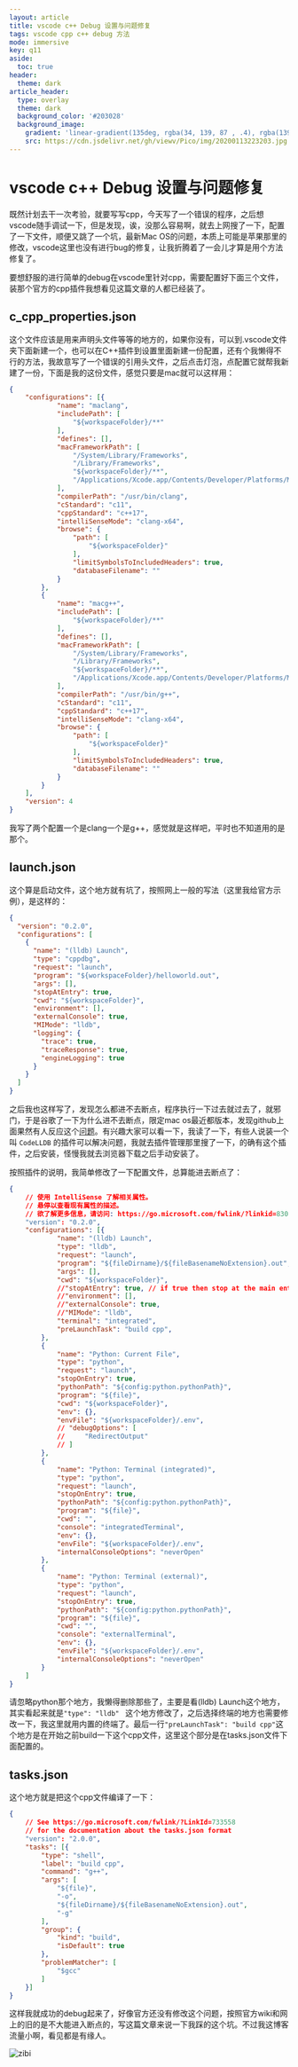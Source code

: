 ```yaml
---
layout: article
title: vscode c++ Debug 设置与问题修复
tags: vscode cpp c++ debug 方法
mode: immersive
key: q11
aside:
  toc: true
header:
  theme: dark
article_header:
  type: overlay
  theme: dark
  background_color: '#203028'
  background_image:
    gradient: 'linear-gradient(135deg, rgba(34, 139, 87 , .4), rgba(139, 34, 139, .4))'
    src: https://cdn.jsdelivr.net/gh/viewv/Pico/img/20200113223203.jpg
---
```


# vscode c++ Debug 设置与问题修复

既然计划去干一次考验，就要写写cpp，今天写了一个错误的程序，之后想vscode随手调试一下，但是发现，诶，没那么容易啊，就去上网搜了一下，配置了一下文件，顺便又跳了一个坑，最新Mac OS的问题，本质上可能是苹果那里的修改，vscode这里也没有进行bug的修复，让我折腾着了一会儿才算是用个方法修复了。

要想舒服的进行简单的debug在vscode里针对cpp，需要配置好下面三个文件，装那个官方的cpp插件我想看见这篇文章的人都已经装了。

## c_cpp_properties.json

这个文件应该是用来声明头文件等等的地方的，如果你没有，可以到.vscode文件夹下面新建一个，也可以在C++插件到设置里面新建一份配置，还有个我懒得不行的方法，我故意写了一个错误的引用头文件，之后点击灯泡，点配置它就帮我新建了一份，下面是我的这份文件，感觉只要是mac就可以这样用：

```json
{
    "configurations": [{
            "name": "maclang",
            "includePath": [
                "${workspaceFolder}/**"
            ],
            "defines": [],
            "macFrameworkPath": [
                "/System/Library/Frameworks",
                "/Library/Frameworks",
                "${workspaceFolder}/**",
                "/Applications/Xcode.app/Contents/Developer/Platforms/MacOSX.platform/Developer/SDKs/MacOSX.sdk/System/Library/Frameworks"
            ],
            "compilerPath": "/usr/bin/clang",
            "cStandard": "c11",
            "cppStandard": "c++17",
            "intelliSenseMode": "clang-x64",
            "browse": {
                "path": [
                    "${workspaceFolder}"
                ],
                "limitSymbolsToIncludedHeaders": true,
                "databaseFilename": ""
            }
        },
        {
            "name": "macg++",
            "includePath": [
                "${workspaceFolder}/**"
            ],
            "defines": [],
            "macFrameworkPath": [
                "/System/Library/Frameworks",
                "/Library/Frameworks",
                "${workspaceFolder}/**",
                "/Applications/Xcode.app/Contents/Developer/Platforms/MacOSX.platform/Developer/SDKs/MacOSX.sdk/System/Library/Frameworks"
            ],
            "compilerPath": "/usr/bin/g++",
            "cStandard": "c11",
            "cppStandard": "c++17",
            "intelliSenseMode": "clang-x64",
            "browse": {
                "path": [
                    "${workspaceFolder}"
                ],
                "limitSymbolsToIncludedHeaders": true,
                "databaseFilename": ""
            }
        }
    ],
    "version": 4
}
```

我写了两个配置一个是clang一个是g++，感觉就是这样吧，平时也不知道用的是那个。

## launch.json

这个算是启动文件，这个地方就有坑了，按照网上一般的写法（这里我给官方示例），是这样的：

```json
{
  "version": "0.2.0",
  "configurations": [
    {
      "name": "(lldb) Launch",
      "type": "cppdbg",
      "request": "launch",
      "program": "${workspaceFolder}/helloworld.out",
      "args": [],
      "stopAtEntry": true,
      "cwd": "${workspaceFolder}",
      "environment": [],
      "externalConsole": true,
      "MIMode": "lldb",
      "logging": {
        "trace": true,
        "traceResponse": true,
        "engineLogging": true
      }
    }
  ]
}
```

之后我也这样写了，发现怎么都进不去断点，程序执行一下过去就过去了，就邪门，于是谷歌了一下为什么进不去断点，限定mac os最近都版本，发现github上面果然有人反应这个[问题](https://github.com/microsoft/vscode-cpptools/issues/3829)。有兴趣大家可以看一下，我读了一下，有些人说装一个叫 `CodeLLDB` 的插件可以解决问题，我就去插件管理那里搜了一下，的确有这个插件，之后安装，怪慢我就去浏览器下载之后手动安装了。

按照插件的说明，我简单修改了一下配置文件，总算能进去断点了：

```json
{
    // 使用 IntelliSense 了解相关属性。 
    // 悬停以查看现有属性的描述。
    // 欲了解更多信息，请访问: https://go.microsoft.com/fwlink/?linkid=830387
    "version": "0.2.0",
    "configurations": [{
            "name": "(lldb) Launch",
            "type": "lldb",
            "request": "launch",
            "program": "${fileDirname}/${fileBasenameNoExtension}.out",
            "args": [],
            "cwd": "${workspaceFolder}",
            //"stopAtEntry": true, // if true then stop at the main entry (function)
            //"environment": [],
            //"externalConsole": true,
            //"MIMode": "lldb",
            "terminal": "integrated",
            "preLaunchTask": "build cpp",
        },
        {
            "name": "Python: Current File",
            "type": "python",
            "request": "launch",
            "stopOnEntry": true,
            "pythonPath": "${config:python.pythonPath}",
            "program": "${file}",
            "cwd": "${workspaceFolder}",
            "env": {},
            "envFile": "${workspaceFolder}/.env",
            // "debugOptions": [
            //     "RedirectOutput"
            // ]
        },
        {
            "name": "Python: Terminal (integrated)",
            "type": "python",
            "request": "launch",
            "stopOnEntry": true,
            "pythonPath": "${config:python.pythonPath}",
            "program": "${file}",
            "cwd": "",
            "console": "integratedTerminal",
            "env": {},
            "envFile": "${workspaceFolder}/.env",
            "internalConsoleOptions": "neverOpen"
        },
        {
            "name": "Python: Terminal (external)",
            "type": "python",
            "request": "launch",
            "stopOnEntry": true,
            "pythonPath": "${config:python.pythonPath}",
            "program": "${file}",
            "cwd": "",
            "console": "externalTerminal",
            "env": {},
            "envFile": "${workspaceFolder}/.env",
            "internalConsoleOptions": "neverOpen"
        }
    ]
}
```

请忽略python那个地方，我懒得删除那些了，主要是看(lldb) Launch这个地方，其实看起来就是`"type": "lldb"	` 这个地方修改了，之后选择终端的地方也需要修改一下，我这里就用内置的终端了。最后一行`"preLaunchTask": "build cpp"`这个地方是在开始之前build一下这个cpp文件，这里这个部分是在tasks.json文件下面配置的。

## tasks.json

这个地方就是把这个cpp文件编译了一下：

```json
{
    // See https://go.microsoft.com/fwlink/?LinkId=733558
    // for the documentation about the tasks.json format
    "version": "2.0.0",
    "tasks": [{
        "type": "shell",
        "label": "build cpp",
        "command": "g++",
        "args": [
            "${file}",
            "-o",
            "${fileDirname}/${fileBasenameNoExtension}.out",
            "-g"
        ],
        "group": {
            "kind": "build",
            "isDefault": true
        },
        "problemMatcher": [
            "$gcc"
        ]
    }]
}
```

这样我就成功的debug起来了，好像官方还没有修改这个问题，按照官方wiki和网上的旧的是不大能进入断点的，写这篇文章来说一下我踩的这个坑。不过我这博客流量小啊，看见都是有缘人。

![zibi](https://i.loli.net/2020/01/13/Lo4GhKQUDE7Nfzd.png)

